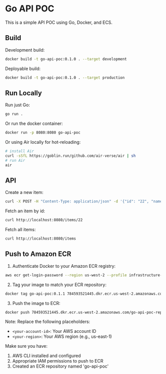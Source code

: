 # Go API POC

This is a simple API POC using Go, Docker, and ECS.

## Build

Development build:
```bash
docker build -t go-api-poc:0.1.0 . --target development
```

Deployable build:
```bash
docker build -t go-api-poc:0.1.0 . --target production
```

## Run Locally

Run just Go:
```bash
go run .
```

Or run the docker container:
```bash
docker run -p 8080:8080 go-api-poc
```

Or using Air locally for hot-reloading:
```bash
# install Air
curl -sSfL https://goblin.run/github.com/air-verse/air | sh
# run Air
air
```

## API

Create a new item:
```bash
curl -X POST -H "Content-Type: application/json" -d '{"id": "22", "name": "🔮"}' http://localhost:8080/items
```

Fetch an item by id:
```bash
curl http://localhost:8080/items/22
```

Fetch all items:
```bash
curl http://localhost:8080/items
```

## Push to Amazon ECR

1. Authenticate Docker to your Amazon ECR registry:
```bash
aws ecr get-login-password --region us-west-2 --profile infrastructure-admin-dev | docker login --username AWS --password-stdin 784593521445.dkr.ecr.us-west-2.amazonaws.com
```

2. Tag your image to match your ECR repository:
```bash
docker tag go-api-poc:0.1.1 784593521445.dkr.ecr.us-west-2.amazonaws.com/go-api-poc-repository:0.1.1
```

3. Push the image to ECR:
```bash
docker push 784593521445.dkr.ecr.us-west-2.amazonaws.com/go-api-poc-repository:0.1.1
```

Note: Replace the following placeholders:
- `<your-account-id>`: Your AWS account ID
- `<your-region>`: Your AWS region (e.g., us-east-1)

Make sure you have:
1. AWS CLI installed and configured
2. Appropriate IAM permissions to push to ECR
3. Created an ECR repository named 'go-api-poc'

